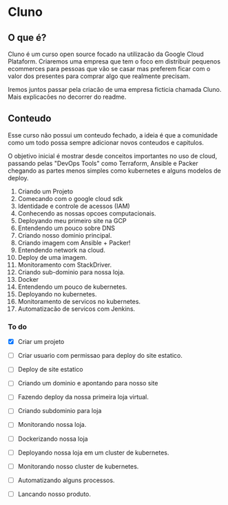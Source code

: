 # Cluno

## O que é?
Cluno é um curso open source focado na utilizacão da Google Cloud Plataform. Criaremos uma empresa que tem o foco em distribuir pequenos ecommerces para pessoas que vão se casar mas preferem ficar com o valor dos presentes para comprar algo que realmente precisam.


Iremos juntos passar pela criacão de uma empresa ficticia chamada Cluno. Mais explicacões no decorrer do readme.

## Conteudo
Esse curso não possui um conteudo fechado, a ideia é que a comunidade como um todo possa sempre adicionar novos conteudos e capitulos. 

O objetivo inicial é mostrar desde conceitos importantes no uso de cloud, passando pelas "DevOps Tools" como Terraform, Ansible e Packer chegando as partes menos simples como kubernetes e alguns modelos de deploy.

1. Criando um Projeto
1. Comecando com o google cloud sdk
1. Identidade e controle de acessos (IAM)
1. Conhecendo as nossas opcoes computacionais. 
1. Deployando meu primeiro site na GCP  
1. Entendendo um pouco sobre DNS
1. Criando nosso dominio principal.
1. Criando imagem com Ansible + Packer!
1. Entendendo network na cloud.
1. Deploy de uma imagem.
1. Monitoramento com StackDriver.
1. Criando sub-dominio para nossa loja.
1. Docker
1. Entendendo um pouco de kubernetes.
1. Deployando no kubernetes.
1. Monitoramento de servicos no kubernetes.
1. Automatizacão de servicos com Jenkins.

### To do
- [x] Criar um projeto
- [ ] Criar usuario com permissao para deploy do site estatico.
- [ ] Deploy de site estatico 
- [ ] Criando um dominio e apontando para nosso site
- [ ] Fazendo deploy da nossa primeira loja virtual.
- [ ] Criando subdominio para loja
- [ ] Monitorando nossa loja.
- [ ] Dockerizando nossa loja
- [ ] Deployando nossa loja em um cluster de kubernetes.
- [ ] Monitorando nosso cluster de kubernetes.
- [ ] Automatizando alguns processos.
- [ ]  Lancando nosso produto.

